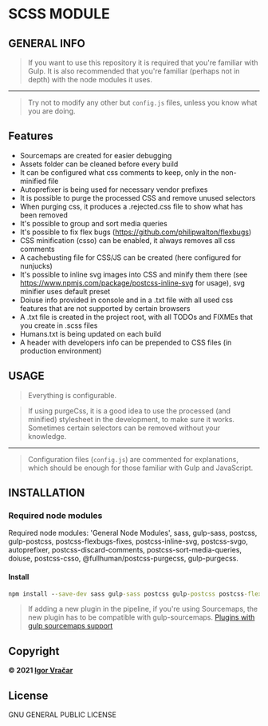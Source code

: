 # SCSS MODULE

## GENERAL INFO

> If you want to use this repository it is required that you're familiar with Gulp.
> It is also recommended that you're familiar (perhaps not in depth) with the node modules it uses.

---

> Try not to modify any other but `config.js` files, unless you know what you are doing.

## Features

-  Sourcemaps are created for easier debugging
-  Assets folder can be cleaned before every build
-  It can be configured what css comments to keep, only in the non-minified file
-  Autoprefixer is being used for necessary vendor prefixes
-  It is possible to purge the processed CSS and remove unused selectors
-  When purging css, it produces a .rejected.css file to show what has been removed
-  It's possible to group and sort media queries
-  It's possible to fix flex bugs (https://github.com/philipwalton/flexbugs)
-  CSS minification (csso) can be enabled, it always removes all css comments
-  A cachebusting file for CSS/JS can be created (here configured for nunjucks)
-  It's possible to inline svg images into CSS and minify them there (see https://www.npmjs.com/package/postcss-inline-svg for usage), svg minifier uses default preset
-  Doiuse info provided in console and in a .txt file with all used css features that are not supported by certain browsers
-  A .txt file is created in the project root, with all TODOs and FIXMEs that you create in .scss files
-  Humans.txt is being updated on each build
-  A header with developers info can be prepended to CSS files (in production environment)

## USAGE

> Everything is configurable.

> If using purgeCss, it is a good idea to use the processed (and minified) stylesheet in the development, to make sure it works. Sometimes certain selectors can be removed without your knowledge.

---

> Configuration files (`config.js`) are commented for explanations, which should be enough for those familiar with Gulp and JavaScript.

## INSTALLATION

### Required node modules

Required node modules: 'General Node Modules', sass, gulp-sass, postcss, gulp-postcss, postcss-flexbugs-fixes, postcss-inline-svg, postcss-svgo, autoprefixer, postcss-discard-comments, postcss-sort-media-queries, doiuse, postcss-csso, @fullhuman/postcss-purgecss, gulp-purgecss.

#### Install

```cmd
npm install --save-dev sass gulp-sass postcss gulp-postcss postcss-flexbugs-fixes postcss-inline-svg postcss-svgo autoprefixer postcss-discard-comments postcss-sort-media-queries doiuse postcss-csso @fullhuman/postcss-purgecss gulp-purgecss
```

> If adding a new plugin in the pipeline, if you're using Sourcemaps, the new plugin has to be compatible with gulp-sourcemaps.
> [Plugins with gulp sourcemaps support](https://github.com/gulp-sourcemaps/gulp-sourcemaps/wiki/Plugins-with-gulp-sourcemaps-support)

## Copyright

**© 2021 [Igor Vračar](https://www.igorvracar.com)**

## License

GNU GENERAL PUBLIC LICENSE
